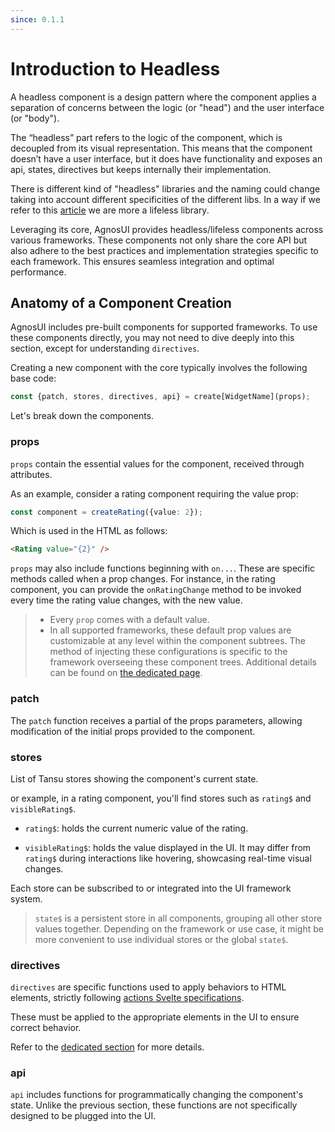 ```yaml
---
since: 0.1.1
---
```


# Introduction to Headless

A headless component is a design pattern where the component applies a separation of concerns between the logic (or "head") and the user interface (or "body").

The “headless” part refers to the logic of the component, which is decoupled from its visual representation. This means that the component doesn’t have a user interface, but it does have functionality and exposes an api, states, directives but keeps internally their implementation.

<p>
There is different kind of "headless" libraries and the naming could change taking into account different specificities of the different libs. In a way if we refer to this <a href="https://nerdy.dev/headless-boneless-and-skinless-ui" target="_blank" aria-label="article">article</a> we are more a lifeless library.
</p>

Leveraging its core, AgnosUI provides headless/lifeless components across various frameworks. These components not only share the core API but also adhere to the best practices and implementation strategies specific to each framework. This ensures seamless integration and optimal performance.

## Anatomy of a Component Creation

AgnosUI includes pre-built components for supported frameworks. To use these components directly, you may not need to dive deeply into this section, except for understanding `directives`.

Creating a new component with the core typically involves the following base code:

```typescript
const {patch, stores, directives, api} = create[WidgetName](props);
```

Let's break down the components.

### props

`props` contain the essential values for the component, received through attributes.

As an example, consider a rating component requiring the value prop:

```typescript
const component = createRating({value: 2});
```

Which is used in the HTML as follows:

```html
<Rating value="{2}" />
```

`props` may also include functions beginning with `on...`. These are specific methods called when a prop changes. For instance, in the rating component, you can provide the `onRatingChange` method to be invoked every time the rating value changes, with the new value.

> - Every `prop` comes with a default value.
> - In all supported frameworks, these default prop values are customizable at any level within the component subtrees. The method of injecting these configurations is specific to the framework overseeing these component trees. Additional details can be found on [the dedicated page](01-Configuration.md).

### patch

The `patch` function receives a partial of the props parameters, allowing modification of the initial props provided to the component.

### stores

List of Tansu stores showing the component's current state.

or example, in a rating component, you'll find stores such as `rating$` and `visibleRating$`.

- `rating$`: holds the current numeric value of the rating.

- `visibleRating$`: holds the value displayed in the UI. It may differ from `rating$` during interactions like hovering, showcasing real-time visual changes.

Each store can be subscribed to or integrated into the UI framework system.

> `state$` is a persistent store in all components, grouping all other store values together. Depending on the framework or use case, it might be more convenient to use individual stores or the global `state$`.

### directives

`directives` are specific functions used to apply behaviors to HTML elements, strictly following [actions Svelte specifications](https://svelte.dev/docs/svelte-action).

These must be applied to the appropriate elements in the UI to ensure correct behavior.

Refer to the [dedicated section](03-Directives.md) for more details.

### api

`api` includes functions for programmatically changing the component's state. Unlike the previous section, these functions are not specifically designed to be plugged into the UI.
